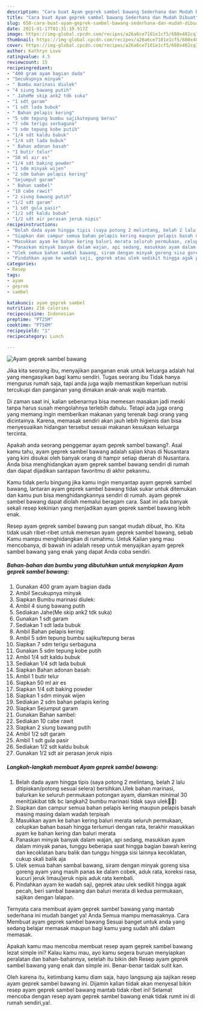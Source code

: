 ```yaml
---
description: "Cara buat Ayam geprek sambel bawang Sederhana dan Mudah Dibuat"
title: "Cara buat Ayam geprek sambel bawang Sederhana dan Mudah Dibuat"
slug: 658-cara-buat-ayam-geprek-sambel-bawang-sederhana-dan-mudah-dibuat
date: 2021-01-17T01:31:10.917Z
image: https://img-global.cpcdn.com/recipes/a26a6ce7101e1cf5/680x482cq70/ayam-geprek-sambel-bawang-foto-resep-utama.jpg
thumbnail: https://img-global.cpcdn.com/recipes/a26a6ce7101e1cf5/680x482cq70/ayam-geprek-sambel-bawang-foto-resep-utama.jpg
cover: https://img-global.cpcdn.com/recipes/a26a6ce7101e1cf5/680x482cq70/ayam-geprek-sambel-bawang-foto-resep-utama.jpg
author: Kathryn Love
ratingvalue: 4.5
reviewcount: 15
recipeingredient:
- "400 gram ayam bagian dada"
- "Secukupnya minyak"
- " Bumbu marinasi diulek"
- "4 siung bawang putih"
- " JaheMe skip ank2 tdk suka"
- "1 sdt garam"
- "1 sdt lada bubuk"
- " Bahan pelapis kering"
- "5 sdm tepung bumbu sajikutepung beras"
- "7 sdm terigu serbaguna"
- "5 sdm tepung kobe putih"
- "1/4 sdt kaldu bubuk"
- "1/4 sdt lada bubuk"
- " Bahan adonan basah"
- "1 butir telur"
- "50 ml air es"
- "1/4 sdt baking powder"
- "1 sdm minyak wijen"
- "2 sdm bahan pelapis kering"
- "Sejumput garam"
- " Bahan sambel"
- "10 cabe rawit"
- "2 siung bawang putih"
- "1/2 sdt garam"
- "1 sdt gula pasir"
- "1/2 sdt kaldu bubuk"
- "1/2 sdt air perasan jeruk nipis"
recipeinstructions:
- "Belah dada ayam hingga tipis (saya potong 2 melintang, belah 2 lalu ditipiskan/potong sesuai selera) bersihkan.Ulek bahan marinasi, balurkan ke seluruh permukaan potongan ayam, diamkan minimal 30 menit(akibat tdk bc langkah2 bumbu marinasi tidak saya ulek🤭😂)"
- "Siapkan dan campur semua bahan pelapis kering maupun pelapis basah masing masing dalam wadah terpisah"
- "Masukkan ayam ke bahan kering baluri merata seluruh permukaan, celupkan bahan basah hingga terlumuri dengan rata, terakhir masukkan ayam ke bahan kering dan baluri merata"
- "Panaskan minyak banyak dalam wajan, api sedang, masukkan ayam dalam minyak panas, tunggu beberapa saat hingga bagian bawah kering dan kecoklatan baru balik dan tunggu hingga sisi lainnya kecoklatan, cukup skali balik aja"
- "Ulek semua bahan sambal bawang, siram dengan minyak goreng sisa goreng ayam yang masih panas ke dalam cobek, aduk rata, koreksi rasa, kucuri jeruk limau/jeruk nipis aduk rata kembali."
- "Pindahkan ayam ke wadah saji, geprek atau ulek sedikit hingga agak pecah, beri sambal bawang dan baluri merata di kedua permukaan, sajikan dengan lalapan."
categories:
- Resep
tags:
- ayam
- geprek
- sambel

katakunci: ayam geprek sambel 
nutrition: 216 calories
recipecuisine: Indonesian
preptime: "PT25M"
cooktime: "PT50M"
recipeyield: "1"
recipecategory: Lunch

---
```



![Ayam geprek sambel bawang](https://img-global.cpcdn.com/recipes/a26a6ce7101e1cf5/680x482cq70/ayam-geprek-sambel-bawang-foto-resep-utama.jpg)

Jika kita seorang ibu, menyajikan panganan enak untuk keluarga adalah hal yang mengasyikan bagi kamu sendiri. Tugas seorang ibu Tidak hanya mengurus rumah saja, tapi anda juga wajib memastikan keperluan nutrisi tercukupi dan panganan yang dimakan anak-anak wajib mantab.

Di zaman  saat ini, kalian sebenarnya bisa memesan masakan jadi meski tanpa harus susah mengolahnya terlebih dahulu. Tetapi ada juga orang yang memang ingin memberikan makanan yang terenak bagi orang yang dicintainya. Karena, memasak sendiri akan jauh lebih higienis dan bisa menyesuaikan hidangan tersebut sesuai makanan kesukaan keluarga tercinta. 



Apakah anda seorang penggemar ayam geprek sambel bawang?. Asal kamu tahu, ayam geprek sambel bawang adalah sajian khas di Nusantara yang kini disukai oleh banyak orang di hampir setiap daerah di Nusantara. Anda bisa menghidangkan ayam geprek sambel bawang sendiri di rumah dan dapat dijadikan santapan favoritmu di akhir pekanmu.

Kamu tidak perlu bingung jika kamu ingin menyantap ayam geprek sambel bawang, lantaran ayam geprek sambel bawang tidak sukar untuk ditemukan dan kamu pun bisa menghidangkannya sendiri di rumah. ayam geprek sambel bawang dapat diolah memalui beragam cara. Saat ini ada banyak sekali resep kekinian yang menjadikan ayam geprek sambel bawang lebih enak.

Resep ayam geprek sambel bawang pun sangat mudah dibuat, lho. Kita tidak usah ribet-ribet untuk memesan ayam geprek sambel bawang, sebab Kamu mampu menghidangkan di rumahmu. Untuk Kalian yang mau mencobanya, di bawah ini adalah resep untuk menyajikan ayam geprek sambel bawang yang enak yang dapat Anda coba sendiri.

<!--inarticleads1-->

##### Bahan-bahan dan bumbu yang dibutuhkan untuk menyiapkan Ayam geprek sambel bawang:

1. Gunakan 400 gram ayam bagian dada
1. Ambil Secukupnya minyak
1. Siapkan  Bumbu marinasi diulek:
1. Ambil 4 siung bawang putih
1. Sediakan  Jahe(Me skip ank2 tdk suka)
1. Gunakan 1 sdt garam
1. Sediakan 1 sdt lada bubuk
1. Ambil  Bahan pelapis kering:
1. Ambil 5 sdm tepung bumbu sajiku/tepung beras
1. Siapkan 7 sdm terigu serbaguna
1. Gunakan 5 sdm tepung kobe putih
1. Ambil 1/4 sdt kaldu bubuk
1. Sediakan 1/4 sdt lada bubuk
1. Siapkan  Bahan adonan basah:
1. Ambil 1 butir telur
1. Siapkan 50 ml air es
1. Siapkan 1/4 sdt baking powder
1. Siapkan 1 sdm minyak wijen
1. Sediakan 2 sdm bahan pelapis kering
1. Siapkan Sejumput garam
1. Gunakan  Bahan sambel:
1. Sediakan 10 cabe rawit
1. Siapkan 2 siung bawang putih
1. Ambil 1/2 sdt garam
1. Ambil 1 sdt gula pasir
1. Sediakan 1/2 sdt kaldu bubuk
1. Gunakan 1/2 sdt air perasan jeruk nipis




<!--inarticleads2-->

##### Langkah-langkah membuat Ayam geprek sambel bawang:

1. Belah dada ayam hingga tipis (saya potong 2 melintang, belah 2 lalu ditipiskan/potong sesuai selera) bersihkan.Ulek bahan marinasi, balurkan ke seluruh permukaan potongan ayam, diamkan minimal 30 menit(akibat tdk bc langkah2 bumbu marinasi tidak saya ulek🤭😂)
1. Siapkan dan campur semua bahan pelapis kering maupun pelapis basah masing masing dalam wadah terpisah
1. Masukkan ayam ke bahan kering baluri merata seluruh permukaan, celupkan bahan basah hingga terlumuri dengan rata, terakhir masukkan ayam ke bahan kering dan baluri merata
1. Panaskan minyak banyak dalam wajan, api sedang, masukkan ayam dalam minyak panas, tunggu beberapa saat hingga bagian bawah kering dan kecoklatan baru balik dan tunggu hingga sisi lainnya kecoklatan, cukup skali balik aja
1. Ulek semua bahan sambal bawang, siram dengan minyak goreng sisa goreng ayam yang masih panas ke dalam cobek, aduk rata, koreksi rasa, kucuri jeruk limau/jeruk nipis aduk rata kembali.
1. Pindahkan ayam ke wadah saji, geprek atau ulek sedikit hingga agak pecah, beri sambal bawang dan baluri merata di kedua permukaan, sajikan dengan lalapan.




Ternyata cara membuat ayam geprek sambel bawang yang mantab sederhana ini mudah banget ya! Anda Semua mampu memasaknya. Cara Membuat ayam geprek sambel bawang Sesuai banget untuk anda yang sedang belajar memasak maupun bagi kamu yang sudah ahli dalam memasak.

Apakah kamu mau mencoba membuat resep ayam geprek sambel bawang lezat simple ini? Kalau kamu mau, ayo kamu segera buruan menyiapkan peralatan dan bahan-bahannya, setelah itu bikin deh Resep ayam geprek sambel bawang yang enak dan simple ini. Benar-benar taidak sulit kan. 

Oleh karena itu, ketimbang kamu diam saja, hayo langsung aja sajikan resep ayam geprek sambel bawang ini. Dijamin kalian tiidak akan menyesal bikin resep ayam geprek sambel bawang mantab tidak ribet ini! Selamat mencoba dengan resep ayam geprek sambel bawang enak tidak rumit ini di rumah sendiri,ya!.

